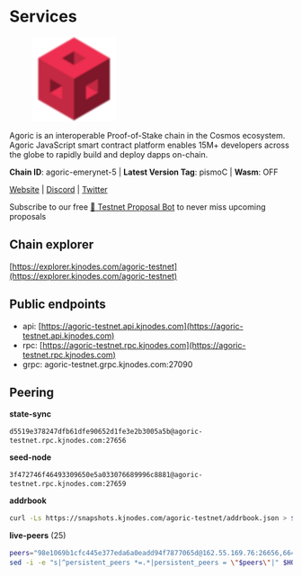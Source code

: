 # Services

<figure><img src="https://raw.githubusercontent.com/kj89/cosmos-images/main/logos/agoric.png" width="150" alt=""><figcaption></figcaption></figure>

Agoric is an interoperable Proof-of-Stake chain in the Cosmos ecosystem.  Agoric JavaScript smart contract platform enables 15M+ developers across the  globe to rapidly build and deploy dapps on-chain.

**Chain ID**: agoric-emerynet-5 | **Latest Version Tag**: pismoC | **Wasm**: OFF

[Website](https://agoric.com) | [Discord](https://discord.com/invite/qDW8DRes4s) | [Twitter](https://twitter.com/agoric)



Subscribe to our free [🤖 Testnet Proposal Bot](https://t.me/kjnodes_testnet_proposal_bot) to never miss upcoming proposals


## Chain explorer
[https://explorer.kjnodes.com/agoric-testnet](https://explorer.kjnodes.com/agoric-testnet)

## Public endpoints

* api: [https://agoric-testnet.api.kjnodes.com](https://agoric-testnet.api.kjnodes.com)
* rpc: [https://agoric-testnet.rpc.kjnodes.com](https://agoric-testnet.rpc.kjnodes.com)
* grpc: agoric-testnet.grpc.kjnodes.com:27090

## Peering

**state-sync**

```text
d5519e378247dfb61dfe90652d1fe3e2b3005a5b@agoric-testnet.rpc.kjnodes.com:27656
```

**seed-node**

```text
3f472746f46493309650e5a033076689996c8881@agoric-testnet.rpc.kjnodes.com:27659
```

**addrbook**
```bash
curl -Ls https://snapshots.kjnodes.com/agoric-testnet/addrbook.json > $HOME/.agoric/config/addrbook.json
```

**live-peers** (25)
```bash
peers="98e1069b1cfc445e377eda6a0eadd94f7877065d@162.55.169.76:26656,6644a86094a0cb0152f83aed74357c439657770b@185.239.209.79:26656,d5519e378247dfb61dfe90652d1fe3e2b3005a5b@65.109.68.190:27656,3f4e87ddb2e61fdd01398c071fa986259f096334@209.34.206.46:26656,a49d469686e32f6490b56a2a693e83c130f3ee2a@144.76.145.151:26656,6f9e22eba0130f1a29c25e28beeae69b2621a403@35.226.248.0:26656,980583e1dfd16988b6fdb22dd733f3260c535e45@192.241.137.132:26656,7ea47a018710e43a9eafd4eebc8340d2f48eb3ba@94.130.132.227:2160,ae61fc38e09756a8023a80764b23e55485cba268@103.180.28.204:27656,b7a728cbf102ff45dca7d9dc5b433408e240649f@65.109.23.114:14456,a875ef614b3902dd567be2076f18239681f24e35@82.100.58.112:26656,7b1cafa0879374125c623d854bcc0cb9cd98729e@185.213.25.151:26656,a3a1e6c7a9ceec632c22769a9e369d05a796dc24@65.108.79.246:26709,cb23a037e26347fc3ce73cae6296980f860563cc@220.130.223.158:30556,793955daf95ad29f003cc4ec7e6c60c00677b2f7@5.9.81.187:30656,c72d05f83b53dc7f6c55d7d3e67c304716d27d80@116.202.227.117:27656,33b1734490b9fbbb18aef821d9e023efe99366bc@84.85.89.213:26656,8dfb920cdc2eba42b688f44fdd26e12dabfbb6a9@95.217.130.111:27656,dd9944850a69276f81792b0c0ebdbeee17df5e5e@34.69.172.140:26656,b74a421ccb5b9928a6a1a158c26189f18319c344@65.108.226.183:14456,70ac007461e0d912aeba6eda56ac3fed7d3087f8@135.181.85.31:26656,4dee5e4456307469d037c35eb0157f1f252b3f99@135.181.35.255:26656,029b9018489d618e4368e9af34599e07a9fc07c9@34.67.210.29:26656,0cca760735ca9a8fa38c8b3618b9982d5f0af5ef@54.255.208.47:26656,dfaff8b84e30a30732757b1bcaa5463746dbc87b@34.30.233.82:26656"
sed -i -e "s|^persistent_peers *=.*|persistent_peers = \"$peers\"|" $HOME/.agoric/config/config.toml
```
